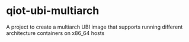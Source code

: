# qiot-ubi-multiarch
A project to create a multiarch UBI image that supports running different architecture containers on x86_64 hosts
